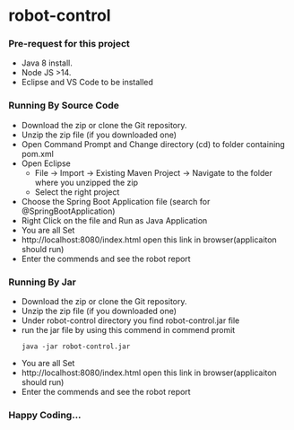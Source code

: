 # robot-control

### Pre-request for this project
- Java 8 install.
- Node JS >14.
- Eclipse and VS Code to be installed

### Running By Source Code
- Download the zip or clone the Git repository.
- Unzip the zip file (if you downloaded one)
- Open Command Prompt and Change directory (cd) to folder containing pom.xml
- Open Eclipse 
   - File -> Import -> Existing Maven Project -> Navigate to the folder where you unzipped the zip
   - Select the right project
- Choose the Spring Boot Application file (search for @SpringBootApplication)
- Right Click on the file and Run as Java Application
- You are all Set
- http://localhost:8080/index.html open this link in browser(applicaiton should run)
- Enter the commends and see the robot report

### Running By Jar
- Download the zip or clone the Git repository.
- Unzip the zip file (if you downloaded one)
- Under robot-control directory you find robot-control.jar file 
- run the jar file by using this commend in commend promit 
	```
	java -jar robot-control.jar
	
	```
- You are all Set
- http://localhost:8080/index.html open this link in browser(applicaiton should run)
- Enter the commends and see the robot report


### Happy Coding...